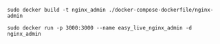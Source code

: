 ```shell
sudo docker build -t nginx_admin ./docker-compose-dockerfile/nginx-admin
```

```shell
sudo docker run -p 3000:3000 --name easy_live_nginx_admin -d nginx_admin
```
